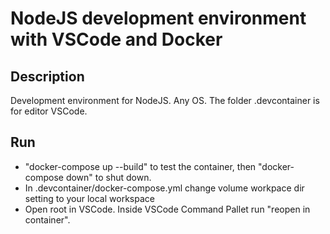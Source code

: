 # NodeJS development environment with VSCode and Docker

## Description
Development environment for NodeJS. Any OS.
The folder .devcontainer is for editor VSCode.

## Run
- "docker-compose up --build" to test the container, then "docker-compose down" to shut down.
- In .devcontainer/docker-compose.yml change volume workpace dir setting to your local workspace
- Open root in VSCode. Inside VSCode Command Pallet run "reopen in container".
